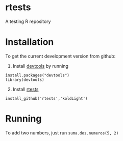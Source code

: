 # rtests
A testing R repository

# Installation
To get the current development version from github:

1. Install [devtools](http://cran.r-project.org/web/packages/devtools/index.html) by running 
```
install.packages("devtools")
library(devtools)
```

2. Install [rtests](https://github.com/koldLight/rtests)
```
install_github('rtests','koldLight')
```

# Running

To add two numbers, just run `suma.dos.numeros(5, 2)`
